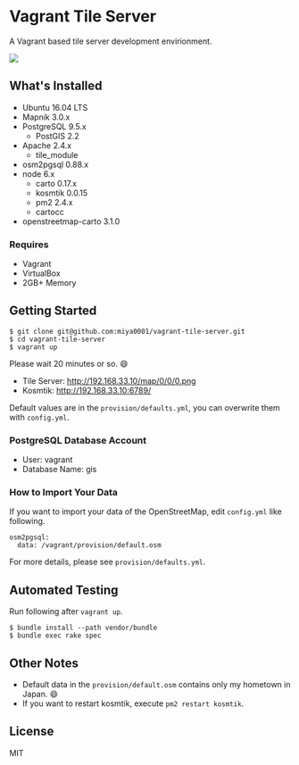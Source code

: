# Vagrant Tile Server

A Vagrant based tile server development envirionment.

![](https://www.evernote.com/l/ABWtQwn_tP1Fv5c7ZHEgYLrFgcvySIFdR4IB/image.png)

## What's Installed

* Ubuntu 16.04 LTS
* Mapnik 3.0.x
* PostgreSQL 9.5.x
  * PostGIS 2.2
* Apache 2.4.x
  * tile_module
* osm2pgsql 0.88.x
* node 6.x
  * carto 0.17.x
  * kosmtik 0.0.15
  * pm2 2.4.x
  * cartocc
* openstreetmap-carto 3.1.0

### Requires

* Vagrant
* VirtualBox
* 2GB+ Memory

## Getting Started

```
$ git clone git@github.com:miya0001/vagrant-tile-server.git
$ cd vagrant-tile-server
$ vagrant up
```

Please wait 20 minutes or so. :smile:

* Tile Server: http://192.168.33.10/map/0/0/0.png
* Kosmtik: http://192.168.33.10:6789/

Default values are in the `provision/defaults.yml`, you can overwrite them with `config.yml`.

###  PostgreSQL Database Account

* User: vagrant
* Database Name: gis

### How to Import Your Data

If you want to import your data of the OpenStreetMap, edit `config.yml` like following.

```
osm2pgsql:
  data: /vagrant/provision/default.osm
```

For more details, please see `provision/defaults.yml`.

## Automated Testing

Run following after `vagrant up`.

```
$ bundle install --path vendor/bundle
$ bundle exec rake spec
```

## Other Notes

* Default data in the `provision/default.osm` contains only my hometown in Japan. :smile:
* If you want to restart kosmtik, execute `pm2 restart kosmtik`.

## License

MIT
